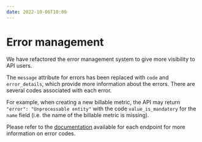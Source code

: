 ```yaml
---
date: 2022-10-06T10:00
---
```


# Error management
We have refactored the error management system to give more visibility to API users.

The `message` attribute for errors has been replaced with `code` and `error_details`, which provide more information about the errors. There are several codes associated with each error.

For example, when creating a new billable metric, the API may return `"error": "Unprocessable entity"` with the code `value_is_mandatory` for the `name` field (i.e. the name of the billable metric is missing).

Please refer to the [documentation](/docs/api/intro) available for each endpoint for more information on error codes.